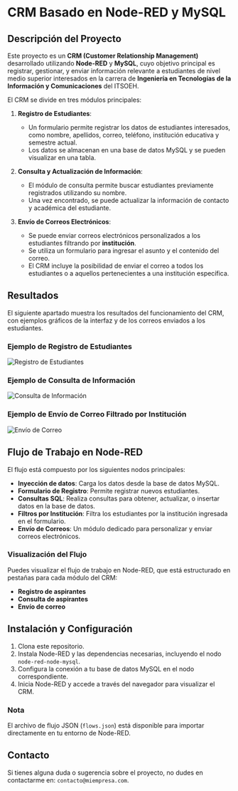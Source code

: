 # CRM Basado en Node-RED y MySQL

## Descripción del Proyecto

Este proyecto es un **CRM (Customer Relationship Management)** desarrollado utilizando **Node-RED** y **MySQL**, cuyo objetivo principal es registrar, gestionar, y enviar información relevante a estudiantes de nivel medio superior interesados en la carrera de **Ingeniería en Tecnologías de la Información y Comunicaciones** del ITSOEH.

El CRM se divide en tres módulos principales:

1. **Registro de Estudiantes**: 
   - Un formulario permite registrar los datos de estudiantes interesados, como nombre, apellidos, correo, teléfono, institución educativa y semestre actual.
   - Los datos se almacenan en una base de datos MySQL y se pueden visualizar en una tabla.

2. **Consulta y Actualización de Información**: 
   - El módulo de consulta permite buscar estudiantes previamente registrados utilizando su nombre.
   - Una vez encontrado, se puede actualizar la información de contacto y académica del estudiante.

3. **Envío de Correos Electrónicos**:
   - Se puede enviar correos electrónicos personalizados a los estudiantes filtrando por **institución**. 
   - Se utiliza un formulario para ingresar el asunto y el contenido del correo.
   - El CRM incluye la posibilidad de enviar el correo a todos los estudiantes o a aquellos pertenecientes a una institución específica.

## Resultados

El siguiente apartado muestra los resultados del funcionamiento del CRM, con ejemplos gráficos de la interfaz y de los correos enviados a los estudiantes.

### Ejemplo de Registro de Estudiantes
![Registro de Estudiantes](ruta/a/imagen1.png)

### Ejemplo de Consulta de Información
![Consulta de Información](ruta/a/imagen2.png)

### Ejemplo de Envío de Correo Filtrado por Institución
![Envío de Correo](ruta/a/imagen3.png)

## Flujo de Trabajo en Node-RED

El flujo está compuesto por los siguientes nodos principales:

- **Inyección de datos**: Carga los datos desde la base de datos MySQL.
- **Formulario de Registro**: Permite registrar nuevos estudiantes.
- **Consultas SQL**: Realiza consultas para obtener, actualizar, o insertar datos en la base de datos.
- **Filtros por Institución**: Filtra los estudiantes por la institución ingresada en el formulario.
- **Envío de Correos**: Un módulo dedicado para personalizar y enviar correos electrónicos.

### Visualización del Flujo

Puedes visualizar el flujo de trabajo en Node-RED, que está estructurado en pestañas para cada módulo del CRM:
- **Registro de aspirantes**
- **Consulta de aspirantes**
- **Envío de correo**

## Instalación y Configuración

1. Clona este repositorio.
2. Instala Node-RED y las dependencias necesarias, incluyendo el nodo `node-red-node-mysql`.
3. Configura la conexión a tu base de datos MySQL en el nodo correspondiente.
4. Inicia Node-RED y accede a través del navegador para visualizar el CRM.

### Nota
El archivo de flujo JSON (`flows.json`) está disponible para importar directamente en tu entorno de Node-RED.

## Contacto

Si tienes alguna duda o sugerencia sobre el proyecto, no dudes en contactarme en: `contacto@miempresa.com`.
